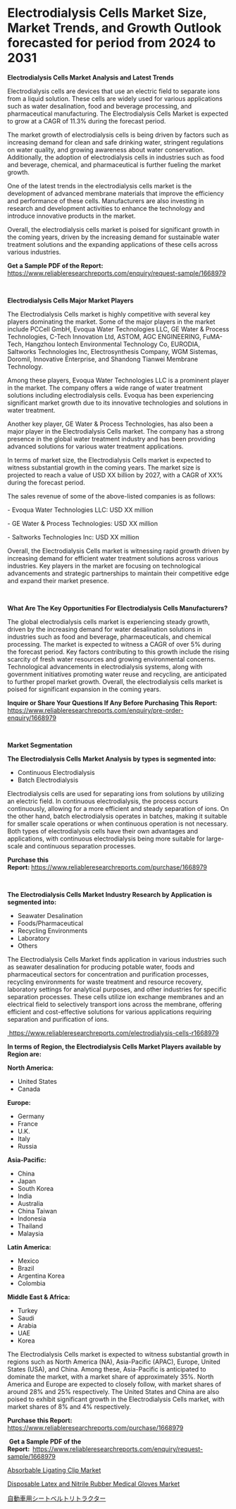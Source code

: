 <p><h1>Electrodialysis Cells Market Size, Market Trends, and Growth Outlook forecasted for period from 2024 to 2031</h1></p><p><strong>Electrodialysis Cells Market Analysis and Latest Trends</strong></p>
<p><p>Electrodialysis cells are devices that use an electric field to separate ions from a liquid solution. These cells are widely used for various applications such as water desalination, food and beverage processing, and pharmaceutical manufacturing. The Electrodialysis Cells Market is expected to grow at a CAGR of 11.3% during the forecast period.</p><p>The market growth of electrodialysis cells is being driven by factors such as increasing demand for clean and safe drinking water, stringent regulations on water quality, and growing awareness about water conservation. Additionally, the adoption of electrodialysis cells in industries such as food and beverage, chemical, and pharmaceutical is further fueling the market growth.</p><p>One of the latest trends in the electrodialysis cells market is the development of advanced membrane materials that improve the efficiency and performance of these cells. Manufacturers are also investing in research and development activities to enhance the technology and introduce innovative products in the market.</p><p>Overall, the electrodialysis cells market is poised for significant growth in the coming years, driven by the increasing demand for sustainable water treatment solutions and the expanding applications of these cells across various industries.</p></p>
<p><strong>Get a Sample PDF of the Report:&nbsp;</strong> <a href="https://www.reliableresearchreports.com/enquiry/request-sample/1668979">https://www.reliableresearchreports.com/enquiry/request-sample/1668979</a></p>
<p>&nbsp;</p>
<p><strong>Electrodialysis Cells Major Market Players</strong></p>
<p><p>The Electrodialysis Cells market is highly competitive with several key players dominating the market. Some of the major players in the market include PCCell GmbH, Evoqua Water Technologies LLC, GE Water & Process Technologies, C-Tech Innovation Ltd, ASTOM, AGC ENGINEERING, FuMA-Tech, Hangzhou Iontech Environmental Technology Co, EURODIA, Saltworks Technologies Inc, Electrosynthesis Company, WGM Sistemas, Doromil, Innovative Enterprise, and Shandong Tianwei Membrane Technology.</p><p>Among these players, Evoqua Water Technologies LLC is a prominent player in the market. The company offers a wide range of water treatment solutions including electrodialysis cells. Evoqua has been experiencing significant market growth due to its innovative technologies and solutions in water treatment.</p><p>Another key player, GE Water & Process Technologies, has also been a major player in the Electrodialysis Cells market. The company has a strong presence in the global water treatment industry and has been providing advanced solutions for various water treatment applications.</p><p>In terms of market size, the Electrodialysis Cells market is expected to witness substantial growth in the coming years. The market size is projected to reach a value of USD XX billion by 2027, with a CAGR of XX% during the forecast period.</p><p>The sales revenue of some of the above-listed companies is as follows:</p><p>- Evoqua Water Technologies LLC: USD XX million</p><p>- GE Water & Process Technologies: USD XX million</p><p>- Saltworks Technologies Inc: USD XX million</p><p>Overall, the Electrodialysis Cells market is witnessing rapid growth driven by increasing demand for efficient water treatment solutions across various industries. Key players in the market are focusing on technological advancements and strategic partnerships to maintain their competitive edge and expand their market presence.</p></p>
<p>&nbsp;</p>
<p><strong>What Are The Key Opportunities For Electrodialysis Cells Manufacturers?</strong></p>
<p><p>The global electrodialysis cells market is experiencing steady growth, driven by the increasing demand for water desalination solutions in industries such as food and beverage, pharmaceuticals, and chemical processing. The market is expected to witness a CAGR of over 5% during the forecast period. Key factors contributing to this growth include the rising scarcity of fresh water resources and growing environmental concerns. Technological advancements in electrodialysis systems, along with government initiatives promoting water reuse and recycling, are anticipated to further propel market growth. Overall, the electrodialysis cells market is poised for significant expansion in the coming years.</p></p>
<p><strong>Inquire or Share Your Questions If Any Before Purchasing This Report:</strong> <a href="https://www.reliableresearchreports.com/enquiry/pre-order-enquiry/1668979">https://www.reliableresearchreports.com/enquiry/pre-order-enquiry/1668979</a></p>
<p>&nbsp;</p>
<p><strong>Market Segmentation</strong></p>
<p><strong>The Electrodialysis Cells Market Analysis by types is segmented into:</strong></p>
<p><ul><li>Continuous Electrodialysis</li><li>Batch Electrodialysis</li></ul></p>
<p><p>Electrodialysis cells are used for separating ions from solutions by utilizing an electric field. In continuous electrodialysis, the process occurs continuously, allowing for a more efficient and steady separation of ions. On the other hand, batch electrodialysis operates in batches, making it suitable for smaller scale operations or when continuous operation is not necessary. Both types of electrodialysis cells have their own advantages and applications, with continuous electrodialysis being more suitable for large-scale and continuous separation processes.</p></p>
<p><strong>Purchase this Report:&nbsp;</strong><a href="https://www.reliableresearchreports.com/purchase/1668979">https://www.reliableresearchreports.com/purchase/1668979</a></p>
<p>&nbsp;</p>
<p><strong>The Electrodialysis Cells Market Industry Research by Application is segmented into:</strong></p>
<p><ul><li>Seawater Desalination</li><li>Foods/Pharmaceutical</li><li>Recycling Environments</li><li>Laboratory</li><li>Others</li></ul></p>
<p><p>The Electrodialysis Cells Market finds application in various industries such as seawater desalination for producing potable water, foods and pharmaceutical sectors for concentration and purification processes, recycling environments for waste treatment and resource recovery, laboratory settings for analytical purposes, and other industries for specific separation processes. These cells utilize ion exchange membranes and an electrical field to selectively transport ions across the membrane, offering efficient and cost-effective solutions for various applications requiring separation and purification of ions.</p></p>
<p><a href="https://www.reliableresearchreports.com/electrodialysis-cells-r1668979">&nbsp;https://www.reliableresearchreports.com/electrodialysis-cells-r1668979</a></p>
<p><strong>In terms of Region, the Electrodialysis Cells Market Players available by Region are:</strong></p>
<p>
    <p> <strong> North America: </strong>
        <ul>
            <li>United States</li>
            <li>Canada</li>
        </ul>
        </p> 
    <p> <strong> Europe: </strong>
        <ul>
            <li>Germany</li>
            <li>France</li>
            <li>U.K.</li>
            <li>Italy</li>
            <li>Russia</li>
        </ul>
        </p> 
    <p> <strong> Asia-Pacific: </strong>
        <ul>
            <li>China</li>
            <li>Japan</li>
            <li>South Korea</li>
            <li>India</li>
            <li>Australia</li>
            <li>China Taiwan</li>
            <li>Indonesia</li>
            <li>Thailand</li>
            <li>Malaysia</li>
        </ul>
        </p> 
    <p> <strong> Latin America: </strong>
        <ul>
            <li>Mexico</li>
            <li>Brazil</li>
            <li>Argentina Korea</li>
            <li>Colombia</li>
        </ul>
        </p> 
    <p> <strong> Middle East & Africa: </strong>
        <ul>
            <li>Turkey</li>
            <li>Saudi</li>
            <li>Arabia</li>
            <li>UAE</li>
            <li>Korea</li>
        </ul>
    </p>
    </p>
<p><p>The Electrodialysis Cells market is expected to witness substantial growth in regions such as North America (NA), Asia-Pacific (APAC), Europe, United States (USA), and China. Among these, Asia-Pacific is anticipated to dominate the market, with a market share of approximately 35%. North America and Europe are expected to closely follow, with market shares of around 28% and 25% respectively. The United States and China are also poised to exhibit significant growth in the Electrodialysis Cells market, with market shares of 8% and 4% respectively.</p></p>
<p><strong>Purchase this Report: </strong><a href="https://www.reliableresearchreports.com/purchase/1668979">https://www.reliableresearchreports.com/purchase/1668979</a></p>
<p>&nbsp;<strong>Get a Sample PDF of the Report:&nbsp;&nbsp;</strong><a href="https://www.reliableresearchreports.com/enquiry/request-sample/1668979">https://www.reliableresearchreports.com/enquiry/request-sample/1668979</a></p>
<p><strong></strong></p>
<p><p><a href="https://www.linkedin.com/pulse/absorbable-ligating-clip-market-competitive-analysis-trends-rvvtc?trackingId=VfeeMzhQBssTeVNgwsqfAQ%3D%3D">Absorbable Ligating Clip Market</a></p><p><a href="https://www.linkedin.com/pulse/disposable-latex-nitrile-rubber-medical-gloves-market-an4kf?trackingId=6YQa2l8YzUz4Swlu01BD7A%3D%3D">Disposable Latex and Nitrile Rubber Medical Gloves Market</a></p><p><a href="https://github.com/charm854/Market-Research-Report-List-1/blob/main/519081646081.md">自動車用シートベルトリトラクター</a></p></p>